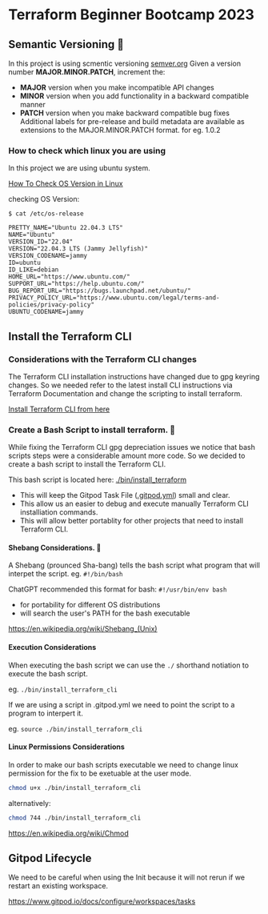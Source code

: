 # Terraform Beginner Bootcamp 2023

## Semantic Versioning :monkey:
In this project is using scmentic versioning [semver.org](https://semver.org/)
Given a version number **MAJOR.MINOR.PATCH**, increment the:
- **MAJOR** version when you make incompatible API changes
- **MINOR** version when you add functionality in a backward compatible manner
- **PATCH** version when you make backward compatible bug fixes
Additional labels for pre-release and build metadata are available as extensions to the MAJOR.MINOR.PATCH format.
for eg.  1.0.2

### How to check which linux you are using
In this project we are using ubuntu system.

[How To Check OS Version in Linux](
https://www.cyberciti.biz/faq/how-to-check-os-version-in-linux-command-line/)

checking OS Version:

```
$ cat /etc/os-release

PRETTY_NAME="Ubuntu 22.04.3 LTS"
NAME="Ubuntu"
VERSION_ID="22.04"
VERSION="22.04.3 LTS (Jammy Jellyfish)"
VERSION_CODENAME=jammy
ID=ubuntu
ID_LIKE=debian
HOME_URL="https://www.ubuntu.com/"
SUPPORT_URL="https://help.ubuntu.com/"
BUG_REPORT_URL="https://bugs.launchpad.net/ubuntu/"
PRIVACY_POLICY_URL="https://www.ubuntu.com/legal/terms-and-policies/privacy-policy"
UBUNTU_CODENAME=jammy
```

## Install the Terraform CLI

### Considerations with the Terraform CLI changes
The Terraform CLI installation instructions have changed due to gpg keyring changes. 
So we needed refer to the latest install CLI instructions via Terraform Documentation and change the scripting to install terraform.

[Install Terraform CLI from here ](https://developer.hashicorp.com/terraform/tutorials/aws-get-started/install-cli)

### Create a Bash Script to install terraform.  :penguin:

While fixing the Terraform CLI gpg depreciation issues we notice that bash scripts steps were a considerable amount more code. 
So we decided to create a bash script to install the Terraform CLI.

This bash script is located here: [./bin/install_terraform](./bin/install_terraform)

- This will keep the Gitpod Task File ([.gitpod.yml](.gitpod.yml)) small and clear.
- This allow us an easier to debug and execute manually Terraform CLI installiation commands.
- This will allow better portablity for other projects that need to install Terraform CLI.

#### Shebang Considerations.  :penguin:

A Shebang (prounced Sha-bang) tells the bash script what program that will interpet the script. eg. `#!/bin/bash`

ChatGPT recommended this format for bash: `#!/usr/bin/env bash`

- for portability for different OS distributions 
- will search the user's PATH for the bash executable

https://en.wikipedia.org/wiki/Shebang_(Unix)

#### Execution Considerations

When executing the bash script we can use the `./` shorthand notiation to execute the bash script.

eg. `./bin/install_terraform_cli`

If we are using a script in .gitpod.yml  we need to point the script to a program to interpert it.

eg. `source ./bin/install_terraform_cli`

#### Linux Permissions Considerations

In order to make our bash scripts executable we need to change linux permission for the fix to be exetuable at the user mode.

```sh
chmod u+x ./bin/install_terraform_cli
```

alternatively:

```sh
chmod 744 ./bin/install_terraform_cli
```

https://en.wikipedia.org/wiki/Chmod

## Gitpod Lifecycle

We need to be careful when using the Init because it will not rerun if we restart an existing workspace.

https://www.gitpod.io/docs/configure/workspaces/tasks

